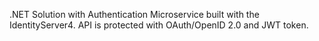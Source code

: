 .NET Solution with Authentication Microservice built with the IdentityServer4. API is protected with OAuth/OpenID 2.0 and JWT token.
